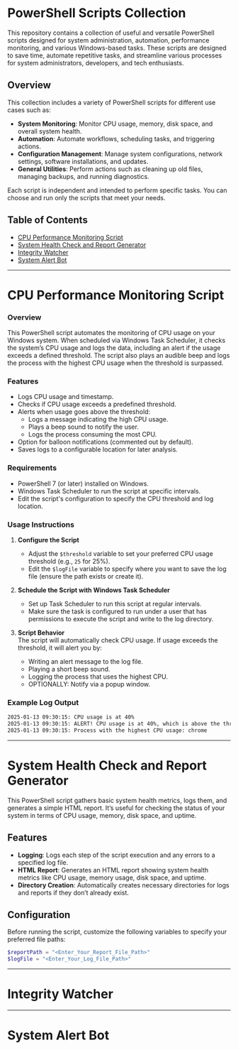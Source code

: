# PowerShell Scripts Collection

This repository contains a collection of useful and versatile PowerShell scripts designed for system administration, automation, performance monitoring, and various Windows-based tasks. These scripts are designed to save time, automate repetitive tasks, and streamline various processes for system administrators, developers, and tech enthusiasts.

## Overview

This collection includes a variety of PowerShell scripts for different use cases such as:

- **System Monitoring**: Monitor CPU usage, memory, disk space, and overall system health.
- **Automation**: Automate workflows, scheduling tasks, and triggering actions.
- **Configuration Management**: Manage system configurations, network settings, software installations, and updates.
- **General Utilities**: Perform actions such as cleaning up old files, managing backups, and running diagnostics.

Each script is independent and intended to perform specific tasks. You can choose and run only the scripts that meet your needs.

## Table of Contents
- [CPU Performance Monitoring Script](#cpu-performance-monitoring-script)
- [System Health Check and Report Generator](#system-health-check-and-report-generator)
- [Integrity Watcher](#integrity-watcher)
- [System Alert Bot](#system-alert-bot)

---

# CPU Performance Monitoring Script

### Overview

This PowerShell script automates the monitoring of CPU usage on your Windows system. When scheduled via Windows Task Scheduler, it checks the system’s CPU usage and logs the data, including an alert if the usage exceeds a defined threshold. The script also plays an audible beep and logs the process with the highest CPU usage when the threshold is surpassed.

### Features

- Logs CPU usage and timestamp.
- Checks if CPU usage exceeds a predefined threshold.
- Alerts when usage goes above the threshold:
  - Logs a message indicating the high CPU usage.
  - Plays a beep sound to notify the user.
  - Logs the process consuming the most CPU.
- Option for balloon notifications (commented out by default).
- Saves logs to a configurable location for later analysis.

### Requirements

- PowerShell 7 (or later) installed on Windows.
- Windows Task Scheduler to run the script at specific intervals.
- Edit the script's configuration to specify the CPU threshold and log location.

### Usage Instructions

1. **Configure the Script**  
   - Adjust the `$threshold` variable to set your preferred CPU usage threshold (e.g., `25` for 25%).
   - Edit the `$logFile` variable to specify where you want to save the log file (ensure the path exists or create it).

2. **Schedule the Script with Windows Task Scheduler**  
   - Set up Task Scheduler to run this script at regular intervals.
   - Make sure the task is configured to run under a user that has permissions to execute the script and write to the log directory.

3. **Script Behavior**  
   The script will automatically check CPU usage. If usage exceeds the threshold, it will alert you by:
   - Writing an alert message to the log file.
   - Playing a short beep sound.
   - Logging the process that uses the highest CPU.
   - OPTIONALLY: Notify via a popup window.

### Example Log Output

```txt
2025-01-13 09:30:15: CPU usage is at 40%
2025-01-13 09:30:15: ALERT! CPU usage is at 40%, which is above the threshold.
2025-01-13 09:30:15: Process with the highest CPU usage: chrome
```
---

# System Health Check and Report Generator

This PowerShell script gathers basic system health metrics, logs them, and generates a simple HTML report. It’s useful for checking the status of your system in terms of CPU usage, memory, disk space, and uptime.

## Features
- **Logging**: Logs each step of the script execution and any errors to a specified log file.
- **HTML Report**: Generates an HTML report showing system health metrics like CPU usage, memory usage, disk space, and uptime.
- **Directory Creation**: Automatically creates necessary directories for logs and reports if they don’t already exist.

## Configuration

Before running the script, customize the following variables to specify your preferred file paths:

```powershell
$reportPath = "<Enter_Your_Report_File_Path>"
$logFile = "<Enter_Your_Log_File_Path>"
```
---

# Integrity Watcher

---

# System Alert Bot


